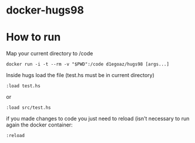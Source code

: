 # docker-hugs98

# How to run
Map your current directory to /code
```
docker run -i -t --rm -v "$PWD":/code d1egoaz/hugs98 [args...]
```

Inside hugs load the file (test.hs must be in current directory)
```
:load test.hs
```
or
```
:load src/test.hs
```

if you made changes to code you just need to reload (isn't necessary to run again the docker container:
```
:reload
```
